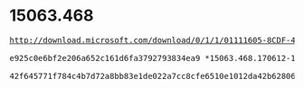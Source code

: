 # 15063.468

<pre>
<a href="http://download.microsoft.com/download/0/1/1/01111605-8CDF-4A88-BB06-C20E97E8B3D5/iso_windowssdk/15063.468.170612-1856.rs2_release_svc_sec_WindowsSDK.iso">http://download.microsoft.com/download/0/1/1/01111605-8CDF-4A88-BB06-C20E97E8B3D5/iso_windowssdk/15063.468.170612-1856.rs2_release_svc_sec_WindowsSDK.iso</a>

e925c0e6bf2e206a652c161d6fa3792793834ea9 *15063.468.170612-1856.rs2_release_svc_sec_WindowsSDK.iso

42f645771f784c4b7d72a8bb83e1de022a7cc8cfe6510e1012da42b628062c3b *15063.468.170612-1856.rs2_release_svc_sec_WindowsSDK.iso
</pre>
